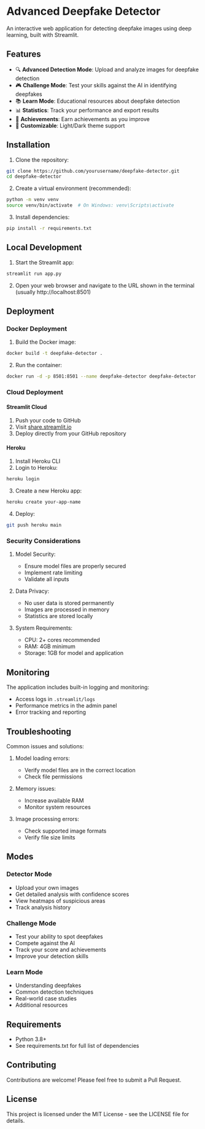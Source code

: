 # Advanced Deepfake Detector

An interactive web application for detecting deepfake images using deep learning, built with Streamlit.

## Features

- 🔍 **Advanced Detection Mode**: Upload and analyze images for deepfake detection
- 🎮 **Challenge Mode**: Test your skills against the AI in identifying deepfakes
- 📚 **Learn Mode**: Educational resources about deepfake detection
- 📊 **Statistics**: Track your performance and export results
- 🎯 **Achievements**: Earn achievements as you improve
- 🎨 **Customizable**: Light/Dark theme support

## Installation

1. Clone the repository:
```bash
git clone https://github.com/yourusername/deepfake-detector.git
cd deepfake-detector
```

2. Create a virtual environment (recommended):
```bash
python -m venv venv
source venv/bin/activate  # On Windows: venv\Scripts\activate
```

3. Install dependencies:
```bash
pip install -r requirements.txt
```

## Local Development

1. Start the Streamlit app:
```bash
streamlit run app.py
```

2. Open your web browser and navigate to the URL shown in the terminal (usually http://localhost:8501)

## Deployment

### Docker Deployment

1. Build the Docker image:
```bash
docker build -t deepfake-detector .
```

2. Run the container:
```bash
docker run -d -p 8501:8501 --name deepfake-detector deepfake-detector
```

### Cloud Deployment

#### Streamlit Cloud
1. Push your code to GitHub
2. Visit [share.streamlit.io](https://share.streamlit.io)
3. Deploy directly from your GitHub repository

#### Heroku
1. Install Heroku CLI
2. Login to Heroku:
```bash
heroku login
```

3. Create a new Heroku app:
```bash
heroku create your-app-name
```

4. Deploy:
```bash
git push heroku main
```

### Security Considerations

1. Model Security:
   - Ensure model files are properly secured
   - Implement rate limiting
   - Validate all inputs

2. Data Privacy:
   - No user data is stored permanently
   - Images are processed in memory
   - Statistics are stored locally

3. System Requirements:
   - CPU: 2+ cores recommended
   - RAM: 4GB minimum
   - Storage: 1GB for model and application

## Monitoring

The application includes built-in logging and monitoring:
- Access logs in `.streamlit/logs`
- Performance metrics in the admin panel
- Error tracking and reporting

## Troubleshooting

Common issues and solutions:
1. Model loading errors:
   - Verify model files are in the correct location
   - Check file permissions
   
2. Memory issues:
   - Increase available RAM
   - Monitor system resources

3. Image processing errors:
   - Check supported image formats
   - Verify file size limits

## Modes

### Detector Mode
- Upload your own images
- Get detailed analysis with confidence scores
- View heatmaps of suspicious areas
- Track analysis history

### Challenge Mode
- Test your ability to spot deepfakes
- Compete against the AI
- Track your score and achievements
- Improve your detection skills

### Learn Mode
- Understanding deepfakes
- Common detection techniques
- Real-world case studies
- Additional resources

## Requirements

- Python 3.8+
- See requirements.txt for full list of dependencies

## Contributing

Contributions are welcome! Please feel free to submit a Pull Request.

## License

This project is licensed under the MIT License - see the LICENSE file for details. 